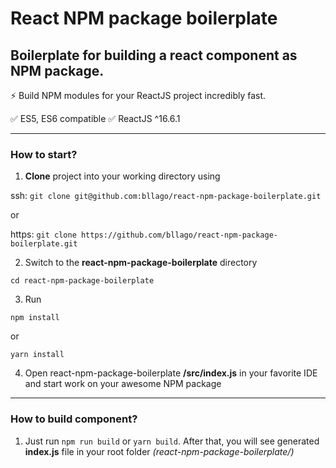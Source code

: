 # React NPM package boilerplate

## Boilerplate for building a react component as NPM package.

⚡️ Build NPM modules for your ReactJS project incredibly fast.

✅ ES5, ES6 compatible
✅ ReactJS ^16.6.1

------------

### How to start?

1. **Clone** project into your working directory using 

ssh: `git clone git@github.com:bllago/react-npm-package-boilerplate.git` 

or

https: `git clone https://github.com/bllago/react-npm-package-boilerplate.git`

2. Switch to the **react-npm-package-boilerplate** directory 

`cd react-npm-package-boilerplate`

3. Run 

`npm install`

or

`yarn install`

4. Open react-npm-package-boilerplate **/src/index.js** in your favorite IDE and start work on your awesome NPM package

------------

### How to build component?

1. Just run `npm run build` or `yarn build`. After that, you will see generated **index.js** file in your root folder *(react-npm-package-boilerplate/)*